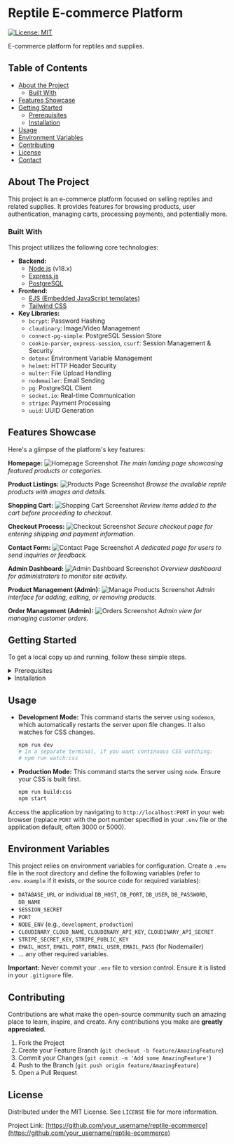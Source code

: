 # Reptile E-commerce Platform

[![License: MIT](https://img.shields.io/badge/License-MIT-yellow.svg)](https://opensource.org/licenses/MIT) <!-- TODO: Update if license is different -->

E-commerce platform for reptiles and supplies.

## Table of Contents

*   [About the Project](#about-the-project)
    *   [Built With](#built-with)
*   [Features Showcase](#features-showcase)
*   [Getting Started](#getting-started)
    *   [Prerequisites](#prerequisites)
    *   [Installation](#installation)
*   [Usage](#usage)
*   [Environment Variables](#environment-variables)
*   [Contributing](#contributing)
*   [License](#license)
*   [Contact](#contact)

## About The Project

This project is an e-commerce platform focused on selling reptiles and related supplies. It provides features for browsing products, user authentication, managing carts, processing payments, and potentially more.

### Built With

This project utilizes the following core technologies:

*   **Backend:**
    *   [Node.js](https://nodejs.org/) (v18.x)
    *   [Express.js](https://expressjs.com/)
    *   [PostgreSQL](https://www.postgresql.org/)
*   **Frontend:**
    *   [EJS (Embedded JavaScript templates)](https://ejs.co/)
    *   [Tailwind CSS](https://tailwindcss.com/)
*   **Key Libraries:**
    *   `bcrypt`: Password Hashing
    *   `cloudinary`: Image/Video Management
    *   `connect-pg-simple`: PostgreSQL Session Store
    *   `cookie-parser`, `express-session`, `csurf`: Session Management & Security
    *   `dotenv`: Environment Variable Management
    *   `helmet`: HTTP Header Security
    *   `multer`: File Upload Handling
    *   `nodemailer`: Email Sending
    *   `pg`: PostgreSQL Client
    *   `socket.io`: Real-time Communication
    *   `stripe`: Payment Processing
    *   `uuid`: UUID Generation

## Features Showcase

Here's a glimpse of the platform's key features:

**Homepage:**
![Homepage Screenshot](./documentation/home.jpg)
*The main landing page showcasing featured products or categories.*

**Product Listings:**
![Products Page Screenshot](./documentation/Products.jpg)
*Browse the available reptile products with images and details.*

**Shopping Cart:**
![Shopping Cart Screenshot](./documentation/cart.jpg)
*Review items added to the cart before proceeding to checkout.*

**Checkout Process:**
![Checkout Screenshot](./documentation/checkout.jpg)
*Secure checkout page for entering shipping and payment information.*

**Contact Form:**
![Contact Page Screenshot](./documentation/contact.jpg)
*A dedicated page for users to send inquiries or feedback.*

**Admin Dashboard:**
![Admin Dashboard Screenshot](./documentation/admin-dashboard.jpg)
*Overview dashboard for administrators to monitor site activity.*

**Product Management (Admin):**
![Manage Products Screenshot](./documentation/Manage%20products.jpg)
*Admin interface for adding, editing, or removing products.*

**Order Management (Admin):**
![Orders Screenshot](./documentation/orders.jpg)
*Admin view for managing customer orders.*

## Getting Started

To get a local copy up and running, follow these simple steps.

<details>
<summary>Prerequisites</summary>

Make sure you have the following installed on your system:

*   **Node.js:** Version 18.x is required. You can download it from [nodejs.org](https://nodejs.org/).
    ```sh
    node -v
    ```
*   **npm:** (Node Package Manager) Usually comes with Node.js.
    ```sh
    npm -v
    ```
*   **PostgreSQL:** A running instance of PostgreSQL database.

</details>

<details>
<summary>Installation</summary>

1.  **Clone the repo:**
    ```sh
    git clone https://github.com/Tanner253/reptile-ecommerce.git # TODO: Update with actual repo URL
    cd reptile-ecommerce
    ```
2.  **Install NPM packages:**
    ```sh
    npm install
    ```
3.  **Set up Environment Variables:**
    *   Create a `.env` file in the root directory.
    *   Copy the contents of `.env.example` (if available) or add the necessary variables. You will need to configure database connection details, API keys (Stripe, Cloudinary, etc.), session secrets, and other sensitive information. See the [Environment Variables](#environment-variables) section for more details.
    ```sh
    cp .env.example .env # If .env.example exists
    # Then edit .env with your specific configurations
    ```
4.  **Database Setup:**
    *   Ensure your PostgreSQL server is running.
    *   Connect to your PostgreSQL instance and create the database specified in your `.env` file.
    *   (Optional) Run any database migration or seeding scripts if provided. The `reset-db.js` file might be relevant here, but review its functionality first.
    ```sh
    # Example using psql
    # psql -U your_postgres_user -c "CREATE DATABASE your_db_name;"
    # node reset-db.js # Review this script before running!
    ```
5.  **Build CSS:**
    Tailwind CSS needs to be compiled.
    ```sh
    npm run build:css
    ```

</details>

## Usage

*   **Development Mode:**
    This command starts the server using `nodemon`, which automatically restarts the server upon file changes. It also watches for CSS changes.
    ```sh
    npm run dev
    # In a separate terminal, if you want continuous CSS watching:
    # npm run watch:css
    ```
*   **Production Mode:**
    This command starts the server using `node`. Ensure your CSS is built first.
    ```sh
    npm run build:css
    npm start
    ```

Access the application by navigating to `http://localhost:PORT` in your web browser (replace `PORT` with the port number specified in your `.env` file or the application default, often 3000 or 5000).

## Environment Variables

This project relies on environment variables for configuration. Create a `.env` file in the root directory and define the following variables (refer to `.env.example` if it exists, or the source code for required variables):

*   `DATABASE_URL` or individual `DB_HOST`, `DB_PORT`, `DB_USER`, `DB_PASSWORD`, `DB_NAME`
*   `SESSION_SECRET`
*   `PORT`
*   `NODE_ENV` (e.g., `development`, `production`)
*   `CLOUDINARY_CLOUD_NAME`, `CLOUDINARY_API_KEY`, `CLOUDINARY_API_SECRET`
*   `STRIPE_SECRET_KEY`, `STRIPE_PUBLIC_KEY`
*   `EMAIL_HOST`, `EMAIL_PORT`, `EMAIL_USER`, `EMAIL_PASS` (for Nodemailer)
*   ... any other required variables.

**Important:** Never commit your `.env` file to version control. Ensure it is listed in your `.gitignore` file.

## Contributing

Contributions are what make the open-source community such an amazing place to learn, inspire, and create. Any contributions you make are **greatly appreciated**.

<!-- TODO: Add contribution guidelines -->
1.  Fork the Project
2.  Create your Feature Branch (`git checkout -b feature/AmazingFeature`)
3.  Commit your Changes (`git commit -m 'Add some AmazingFeature'`)
4.  Push to the Branch (`git push origin feature/AmazingFeature`)
5.  Open a Pull Request

## License

Distributed under the MIT License. See `LICENSE` file for more information.
<!-- TODO: Verify license -->


Project Link: [https://github.com/your_username/reptile-ecommerce](https://github.com/your_username/reptile-ecommerce) <!-- TODO: Update with actual repo URL --> 